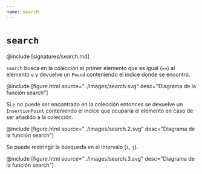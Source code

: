 ```yaml
---
name: search
---
```


# `search`

@include [signatures/search.md]

`search` busca en la colección el primer elemento que es igual (`==`) al elemento `e` y devuelve un
`Found` conteniendo el índice donde se encontró.

@include [figure.html source="../images/search.svg" desc="Diagrama de la función search"]

Si `e` no puede ser encontrado en la colección entonces se devuelve un `InsertionPoint` conteniendo
el índice que ocuparía el elemento en caso de ser añadido a la colección.

@include [figure.html source="../images/search.2.svg" desc="Diagrama de la función search"]

Se puede restringir la búsqueda en el intervalo [`i`, `j`).

@include [figure.html source="../images/search.3.svg" desc="Diagrama de la función search"]
